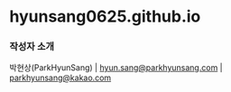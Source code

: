 # hyunsang0625.github.io

### 작성자 소개
박현상(ParkHyunSang) | hyun.sang@parkhyunsang.com | parkhyunsang@kakao.com  

